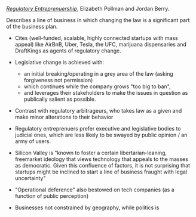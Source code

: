 [_Regulatory Entreprenuership_](https://poseidon01.ssrn.com/delivery.php?ID=873102088082120001102020087085085071063022072087058011076073015078082012067084103014062000018022024047055081014014027120079104107069090006054118105113080069013006060020071008121120001023002007109068124091089125008067016011095124064092119122064121088&EXT=pdf), Elizabeth Pollman and Jordan Berry. 

Describes a line of business in which changing the law is a significant part of the business plan. 
- Cites (well-funded, scalable, highly connected startups with mass appeal) like AirBnB, Uber, Tesla, the UFC, marijuana dispensaries and DraftKings as agents of regulatory change. 
- Legislative change is achieved with:
    -  an initial breaking/operating in a grey area of the law (asking forgiveness not permission)
    - which continues while the company grows "too big to ban", 
    - and leverages their stakeholders to make the issues in question as publically salient as possible. 

- Contrast with regulatory arbitrageurs, who takes law as a given and make minor alterations to their behavior
- Regulatory entreprenuers prefer executive and legislative bodies to judicial ones, which are less likely to be swayed by public opinion / an army of users. 
- Silicon Valley is "known to foster a certain libertarian-leaning, freemarket ideology that views technology that appeals to the masses as
democratic. Given this confluence of factors, it is not surprising that
startups might be inclined to start a line of business fraught with legal
uncertainty" 
- "Operational deference" also bestowed on tech companies (as a function of public perception)
- Businesses not constrained by geography, while politics is 